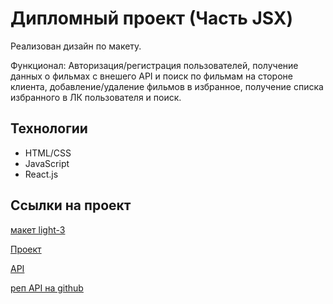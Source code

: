 # Дипломный проект (Часть JSX)
Реализован дизайн по макету.

Функционал: Авторизация/регистрация пользователей, получение данных о фильмах с внешего API и поиск по фильмам на стороне клиента, добавление/удаление фильмов в избранное, получение списка избранного в ЛК пользователя и поиск.

## Технологии
* HTML/CSS
* JavaScript
* React.js

## Ссылки на проект

[макет light-3](https://www.figma.com/file/6FMWkB94wE7KTkcCgUXtnC/Дипломный-проект?type=design&node-id=1-2208&mode=design&t=FpVIyanhEgvjXt2s-0)

[Проект](https://voloh.nomoredomainsrocks.ru)

[API](https://api.voloh.nomoredomainsrocks.ru)

[реп API на github](https://github.com/finlandka/movies-explorer-api)
